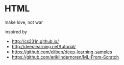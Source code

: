 # HTML
make love, not war

inspired by
- http://cs231n.github.io/
- http://deeplearning.net/tutorial/
- https://github.com/eliben/deep-learning-samples
- https://github.com/eriklindernoren/ML-From-Scratch
